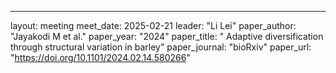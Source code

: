 ---
layout: meeting
meet_date: 2025-02-21
leader: "Li Lei"
paper_author: "Jayakodi M et al."
paper_year: "2024"
paper_title: " Adaptive diversification through structural variation in barley"
paper_journal: "bioRxiv"
paper_url: "https://doi.org/10.1101/2024.02.14.580266"
